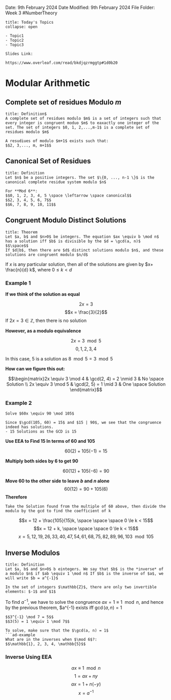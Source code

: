 Date: 9th February 2024
Date Modified: 9th February 2024
File Folder: Week 3
#NumberTheory

```ad-abstract
title: Today's Topics
collapse: open

- Topic1
- Topic2
- Topic3

```

```ad-important
Slides Link:

https://www.overleaf.com/read/bkdjqzrmggtp#1d0b20
```

# Modular Arithmetic 

## Complete set of residues Modulo $m$

```ad-summary
title: Definition$
A complete set of residues modulo $m$ is a set of integers such that every integer is congruent moduo $m$ to eaxactly one integer of the set. The set of integers $0, 1, 2,...,m-1$ is a complete set of residues modulo $m$
```

```ad-important
A resudiues of modulo $m+1$ exists such that:
$$2, 3,..., m, m+1$$
```

## Canonical Set of Residues

```ad-summary
title: Definition
Let $n$ be a positive integers. The set $\{0, ..., n-1 \}$ is the canonical complete residue system modulo $n$
```

```ad-example
For **Mod 6**:
$$0, 1, 2, 3, 4, 5 \space \leftarrow \space canonical$$
$$2, 3, 4, 5, 6, 7$$
$$6, 7, 8, 9, 10, 11$$
```

## Congruent Modulo Distinct Solutions

```ad-summary
title: Theorem
Let $a, b$ and $n>0$ be integers. The equation $ax \equiv b \mod n$ has a solution iff $b$ is divisible by the $d = \gcd(a, n)$
$$\space$$
If $d|b$, then there are $d$ distinct solutions modulo $n$, and these solutions are congruent modulo $n/d$
```

If $x$ is any particular solution, then all of the solutions are given by $x+ \frac{n}{d} k$, where $0 \le k < d$

### Example 1

**If we think of the solution as equal**

$$2x = 3$$
$$x = \frac{3}{2}$$
If $2x = 3 \in \mathbb{Z}$, then there is no solution

**However, as a modulo equivalence**

$$2x = 3 \mod 5$$
$$0, 1, 2, 3, 4$$

In this case, 5 is  a solution as $8 \mod 5  = 3 \mod 5$

**How can we figure this out:**

$$\begin{matrix}2x \equiv 3 \mod 4 & \gcd(2, 4) = 2 \nmid 3 & No \space Solution \\ 2x \equiv 3 \mod 5 & \gcd(2, 5) =  1 \mid 3 & One \space Solution \end{matrix}$$

### Example 2

```ad-question
Solve $60x \equiv 90 \mod 105$
```

```ad-important
Since $\gcd(105, 60) = 15$ and $15 | 90$, we see that the congruence indeed has solutions.
- 15 Solutions as the GCD is 15
```

**Use EEA to Find 15 In terms of 60 and 105**

$$60(2) + 105(-1) = 15$$


**Multiply both sides by 6 to get 90**

$$60(12)+105(-6) = 90$$

**Move 60 to the other side to leave $b$ and $n$ alone** 
$$60(12) = 90 + 105(6)$$
**Therefore**

```ad-note
Take the Solution found from the multiple of 60 above, then divide the modulo by the gcd to find the coefficient of k
```

$$x = 12 + \frac{105}{15}k, \space \space \space 0 \le k < 15$$
$$x = 12 + k, \space \space \space  0 \le k < 15$$
$$x = 5, 12, 19, 26, 33, 40, 47, 54, 61, 68, 75, 82, 89, 96, 103 \mod 105$$

## Inverse Modulos

```ad-summary
title: Definition
Let $a, b$ and $n>0$ b eintegers. We say that $b$ is the *inverse* of a modulo $n$ if $ab \equiv 1 \mod n$ If $b$ is the inverse of $a$, we will write $b = a^{-1}$
```

```ad-note
In the set of integers $\mathbb{Z}$, there are only two invertible elements: $-1$ and $1$
```

To find $a^{-1}$, we have to solve the congruence $ax = 1 \equiv 1 \mod n$, and  hence by the previous theorem, $a^{-1} exists iff $\gcd(a, n) = 1$

```ad-example
$$3^{-1} \mod 7 = 5$$
$$3(5) = 1 \equiv 1 \mod 7$$
```

```ad-important
To solve, make sure that the $\gcd(a, n) = 1$
```ad-example
What are in the inverses when $\mod 6$?:
$$\mathbb{1}, 2, 3, 4, \mathbb{5}$$
```

### Inverse Using EEA

$$ax \equiv 1 \mod n$$
$$1 = ax + ny$$
$$ax = 1 + n(-y)$$
$$x = a^{-1}$$




